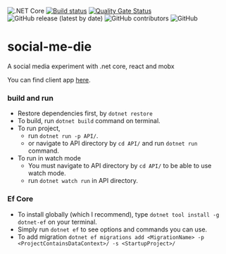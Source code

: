 ![.NET Core](https://github.com/canyener/social-me-die/workflows/.NET%20Core/badge.svg)
[![Build status](https://dev.azure.com/cancanco/social-me-die/_apis/build/status/social-me-die-.NET%20Core%20with%20SonarCloud-CI)](https://dev.azure.com/cancanco/social-me-die/_build/latest?definitionId=1)
[![Quality Gate Status](https://sonarcloud.io/api/project_badges/measure?project=canyener_social-me-die&metric=alert_status)](https://sonarcloud.io/dashboard?id=canyener_social-me-die)
![GitHub release (latest by date)](https://img.shields.io/github/v/release/canyener/social-me-die?label=latest-release)
![GitHub contributors](https://img.shields.io/github/contributors/canyener/social-me-die)
![GitHub](https://img.shields.io/github/license/canyener/social-me-die)
# social-me-die
A social media experiment with .net core, react and mobx

You can find client app [here](https://github.com/canyener/social-me-die-client).

### build and run
- Restore dependencies first, by `dotnet restore`
- To build, run `dotnet build` command on terminal.
- To run project,
  - run `dotnet run -p API/`. 
  - or navigate to API directory by `cd API/` and run `dotnet run` command.
- To run in watch mode
  - You must navigate to API directory by `cd API/` to be able to use watch mode.
  - run `dotnet watch run` in API directory.

### Ef Core
- To install globally (which I recommend), type `dotnet tool install -g dotnet-ef` on your terminal.
- Simply run `dotnet ef` to see options and commands you can use.
- To add migration `dotnet ef migrations add <MigrationName> -p <ProjectContainsDataContext>/ -s <StartupProject>/`

